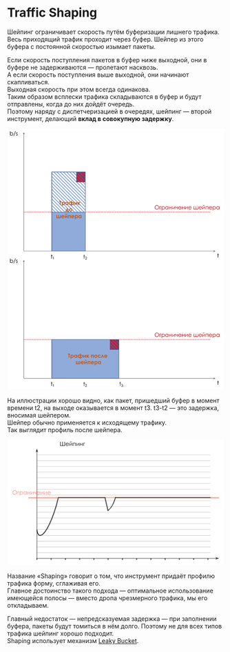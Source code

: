 # Traffic Shaping

Шейпинг ограничивает скорость путём буферизации лишнего трафика.  
Весь приходящий трафик проходит через буфер. Шейпер из этого буфера с постоянной скоростью изымает пакеты.

Если скорость поступления пакетов в буфер ниже выходной, они в буфере не задерживаются — пролетают насквозь.  
А если скорость поступления выше выходной, они начинают скапливаться.  
Выходная скорость при этом всегда одинакова.  
Таким образом всплески трафика складываются в буфер и будут отправлены, когда до них дойдёт очередь.  
Поэтому наряду с диспетчеризацией в очередях, шейпинг — второй инструмент, делающий **вклад в совокупную задержку**.

![](../../.gitbook/assets/image-73.png)

На иллюстрации хорошо видно, как пакет, пришедший буфер в момент времени t2, на выходе оказывается в момент t3. t3-t2 — это задержка, вносимая шейпером.  
Шейпер обычно применяется к исходящему трафику.  
Так выглядит профиль после шейпера.

![](../../.gitbook/assets/image-62.png)

Название «Shaping» говорит о том, что инструмент придаёт профилю трафика форму, сглаживая его.  
Главное достоинство такого подхода — оптимальное использование имеющейся полосы — вместо дропа чрезмерного трафика, мы его откладываем.

Главный недостаток — непредсказуемая задержка — при заполнении буфера, пакеты будут томиться в нём долго. Поэтому не для всех типов трафика шейпинг хорошо подходит.  
Shaping использует механизм [Leaky Bucket](mekhanizmy-leaky-bucket-i-token-bucket/algoritm-leaky-bucket.md).

